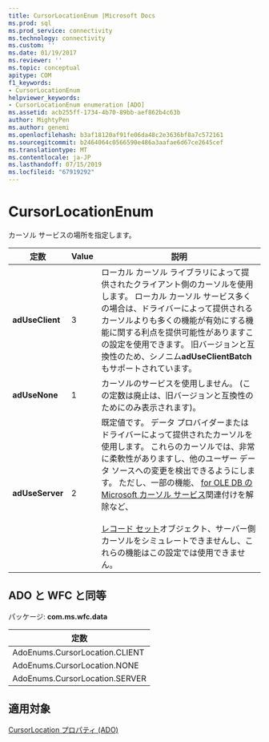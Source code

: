 ```yaml
---
title: CursorLocationEnum |Microsoft Docs
ms.prod: sql
ms.prod_service: connectivity
ms.technology: connectivity
ms.custom: ''
ms.date: 01/19/2017
ms.reviewer: ''
ms.topic: conceptual
apitype: COM
f1_keywords:
- CursorLocationEnum
helpviewer_keywords:
- CursorLocationEnum enumeration [ADO]
ms.assetid: acb255ff-1734-4b70-89bb-aef862b4c63b
author: MightyPen
ms.author: genemi
ms.openlocfilehash: b3af18120af91fe06da48c2e3636bf8a7c572161
ms.sourcegitcommit: b2464064c0566590e486a3aafae6d67ce2645cef
ms.translationtype: MT
ms.contentlocale: ja-JP
ms.lasthandoff: 07/15/2019
ms.locfileid: "67919292"
---
```

# <a name="cursorlocationenum"></a>CursorLocationEnum
カーソル サービスの場所を指定します。  
  
|定数|Value|説明|  
|--------------|-----------|-----------------|  
|**adUseClient**|3|ローカル カーソル ライブラリによって提供されたクライアント側のカーソルを使用します。 ローカル カーソル サービス多くの場合は、ドライバーによって提供されるカーソルよりも多くの機能が有効にする機能に関する利点を提供可能性がありますこの設定を使用できます。 旧バージョンと互換性のため、シノニム**adUseClientBatch**もサポートされています。|  
|**adUseNone**|1|カーソルのサービスを使用しません。 (この定数は廃止は、旧バージョンと互換性のためにのみ表示されます)。|  
|**adUseServer**|2|既定値です。 データ プロバイダーまたはドライバーによって提供されたカーソルを使用します。 これらのカーソルでは、非常に柔軟性がありますし、他のユーザー データ ソースへの変更を検出できるようにします。 ただし、一部の機能、 [for OLE DB の Microsoft カーソル サービス](../../../ado/guide/data/the-microsoft-cursor-service-for-ole-db.md)関連付けを解除など、<br /><br /> [レコード セット](../../../ado/reference/ado-api/recordset-object-ado.md)オブジェクト、サーバー側カーソルをシミュレートできませんし、これらの機能はこの設定では使用できません。|  
  
## <a name="adowfc-equivalent"></a>ADO と WFC と同等  
 パッケージ: **com.ms.wfc.data**  
  
|定数|  
|--------------|  
|AdoEnums.CursorLocation.CLIENT|  
|AdoEnums.CursorLocation.NONE|  
|AdoEnums.CursorLocation.SERVER|  
  
## <a name="applies-to"></a>適用対象  
 [CursorLocation プロパティ (ADO)](../../../ado/reference/ado-api/cursorlocation-property-ado.md)
